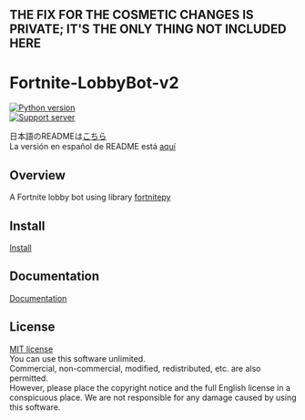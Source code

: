 ## THE FIX FOR THE COSMETIC CHANGES IS PRIVATE; IT'S THE ONLY THING NOT INCLUDED HERE

# Fortnite-LobbyBot-v2
[![Python version](https://img.shields.io/badge/3.7-blue)](https://www.python.org/downloads/release/python-379/)  
[![Support server](https://discordapp.com/api/guilds/718709023427526697/widget.png?style=banner2)](https://discord.gg/NEnka5N)

日本語のREADMEは[こちら](README.md)  
La versión en español de README está [aquí](README_ES.md)  

## Overview
A Fortnite lobby bot using library [fortnitepy](https://github.com/Terbau/fortnitepy "github.com/Terbau/fortnitepy")  

## Install
[Install](docs/en/setup.md "setup.md")  

## Documentation
[Documentation](docs/en/docs.md "docs.md")

## License
[MIT license](LICENSE "License")  
You can use this software unlimited.  
Commercial, non-commercial, modified, redistributed, etc. are also permitted.  
However, please place the copyright notice and the full English license in a conspicuous place.
We are not responsible for any damage caused by using this software.  

